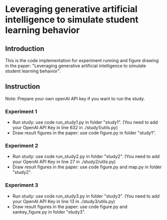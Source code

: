 # Leveraging generative artificial intelligence to simulate student learning behavior

## Introduction

This is the code implementation for experiment running and figure drawing in the paper: "Leveraging generative artificial intelligence to simulate student learning behavior".


## Instruction
Note: Prepare your own openAI API key if you want to run the study.


### Experiment 1

- Run study: use code run_study1.py in folder "study1". (You need to add your OpenAI API Key in line 632 in ./study1/utils.py)
- Draw result figures in the paper: use code figure.py in folder "study1".

### Experiment 2

- Run study: use code run_study2.py in folder "study2". (You need to add your OpenAI API Key in line 27 in ./study2/utils.py)
- Draw result figures in the paper: use code figure.py and map.py in folder "study2".

### Experiment 3

- Run study: use code run_study3.py in folder "study3". (You need to add your OpenAI API Key in line 13 in ./study3/utils.py)
- Draw result figures in the paper: use code figure.py and sankey_figure.py in folder "study3".
